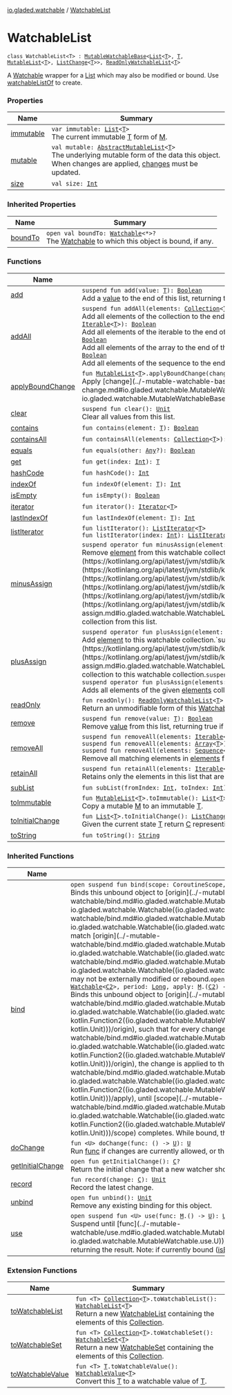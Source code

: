 [io.gladed.watchable](../index.md) / [WatchableList](./index.md)

# WatchableList

`class WatchableList<T> : `[`MutableWatchableBase`](../-mutable-watchable-base/index.md)`<`[`List`](https://kotlinlang.org/api/latest/jvm/stdlib/kotlin.collections/-list/index.html)`<`[`T`](index.md#T)`>, `[`T`](index.md#T)`, `[`MutableList`](https://kotlinlang.org/api/latest/jvm/stdlib/kotlin.collections/-mutable-list/index.html)`<`[`T`](index.md#T)`>, `[`ListChange`](../-list-change/index.md)`<`[`T`](index.md#T)`>>, `[`ReadOnlyWatchableList`](../-read-only-watchable-list.md)`<`[`T`](index.md#T)`>`

A [Watchable](../-watchable/index.md) wrapper for a [List](https://kotlinlang.org/api/latest/jvm/stdlib/kotlin.collections/-list/index.html) which may also be modified or bound. Use [watchableListOf](../watchable-list-of.md) to create.

### Properties

| Name | Summary |
|---|---|
| [immutable](immutable.md) | `var immutable: `[`List`](https://kotlinlang.org/api/latest/jvm/stdlib/kotlin.collections/-list/index.html)`<`[`T`](index.md#T)`>`<br>The current immutable [T](../-mutable-watchable-base/index.md#T) form of [M](../-mutable-watchable-base/index.md#M). |
| [mutable](mutable.md) | `val mutable: `[`AbstractMutableList`](https://kotlinlang.org/api/latest/jvm/stdlib/kotlin.collections/-abstract-mutable-list/index.html)`<`[`T`](index.md#T)`>`<br>The underlying mutable form of the data this object. When changes are applied, [changes](#) must be updated. |
| [size](size.md) | `val size: `[`Int`](https://kotlinlang.org/api/latest/jvm/stdlib/kotlin/-int/index.html) |

### Inherited Properties

| Name | Summary |
|---|---|
| [boundTo](../-mutable-watchable-base/bound-to.md) | `open val boundTo: `[`Watchable`](../-watchable/index.md)`<*>?`<br>The [Watchable](../-watchable/index.md) to which this object is bound, if any. |

### Functions

| Name | Summary |
|---|---|
| [add](add.md) | `suspend fun add(value: `[`T`](index.md#T)`): `[`Boolean`](https://kotlinlang.org/api/latest/jvm/stdlib/kotlin/-boolean/index.html)<br>Add a [value](add.md#io.gladed.watchable.WatchableList$add(io.gladed.watchable.WatchableList.T)/value) to the end of this list, returning true to indicate the list was changed. |
| [addAll](add-all.md) | `suspend fun addAll(elements: `[`Collection`](https://kotlinlang.org/api/latest/jvm/stdlib/kotlin.collections/-collection/index.html)`<`[`T`](index.md#T)`>): `[`Boolean`](https://kotlinlang.org/api/latest/jvm/stdlib/kotlin/-boolean/index.html)<br>Add all elements of the collection to the end of this list, returning true if the list was changed.`suspend fun addAll(elements: `[`Iterable`](https://kotlinlang.org/api/latest/jvm/stdlib/kotlin.collections/-iterable/index.html)`<`[`T`](index.md#T)`>): `[`Boolean`](https://kotlinlang.org/api/latest/jvm/stdlib/kotlin/-boolean/index.html)<br>Add all elements of the iterable to the end of this list, returning true if the list was changed.`suspend fun addAll(elements: `[`Array`](https://kotlinlang.org/api/latest/jvm/stdlib/kotlin/-array/index.html)`<`[`T`](index.md#T)`>): `[`Boolean`](https://kotlinlang.org/api/latest/jvm/stdlib/kotlin/-boolean/index.html)<br>Add all elements of the array to the end of this list, returning true if the list was changed.`suspend fun addAll(elements: `[`Sequence`](https://kotlinlang.org/api/latest/jvm/stdlib/kotlin.sequences/-sequence/index.html)`<`[`T`](index.md#T)`>): `[`Boolean`](https://kotlinlang.org/api/latest/jvm/stdlib/kotlin/-boolean/index.html)<br>Add all elements of the sequence to the end of this list, returning true if the list was changed. |
| [applyBoundChange](apply-bound-change.md) | `fun `[`MutableList`](https://kotlinlang.org/api/latest/jvm/stdlib/kotlin.collections/-mutable-list/index.html)`<`[`T`](index.md#T)`>.applyBoundChange(change: `[`ListChange`](../-list-change/index.md)`<`[`T`](index.md#T)`>): `[`Unit`](https://kotlinlang.org/api/latest/jvm/stdlib/kotlin/-unit/index.html)<br>Apply [change](../-mutable-watchable-base/apply-bound-change.md#io.gladed.watchable.MutableWatchableBase$applyBoundChange(io.gladed.watchable.MutableWatchableBase.M, io.gladed.watchable.MutableWatchableBase.C)/change) to [M](../-mutable-watchable-base/index.md#M). |
| [clear](clear.md) | `suspend fun clear(): `[`Unit`](https://kotlinlang.org/api/latest/jvm/stdlib/kotlin/-unit/index.html)<br>Clear all values from this list. |
| [contains](contains.md) | `fun contains(element: `[`T`](index.md#T)`): `[`Boolean`](https://kotlinlang.org/api/latest/jvm/stdlib/kotlin/-boolean/index.html) |
| [containsAll](contains-all.md) | `fun containsAll(elements: `[`Collection`](https://kotlinlang.org/api/latest/jvm/stdlib/kotlin.collections/-collection/index.html)`<`[`T`](index.md#T)`>): `[`Boolean`](https://kotlinlang.org/api/latest/jvm/stdlib/kotlin/-boolean/index.html) |
| [equals](equals.md) | `fun equals(other: `[`Any`](https://kotlinlang.org/api/latest/jvm/stdlib/kotlin/-any/index.html)`?): `[`Boolean`](https://kotlinlang.org/api/latest/jvm/stdlib/kotlin/-boolean/index.html) |
| [get](get.md) | `fun get(index: `[`Int`](https://kotlinlang.org/api/latest/jvm/stdlib/kotlin/-int/index.html)`): `[`T`](index.md#T) |
| [hashCode](hash-code.md) | `fun hashCode(): `[`Int`](https://kotlinlang.org/api/latest/jvm/stdlib/kotlin/-int/index.html) |
| [indexOf](index-of.md) | `fun indexOf(element: `[`T`](index.md#T)`): `[`Int`](https://kotlinlang.org/api/latest/jvm/stdlib/kotlin/-int/index.html) |
| [isEmpty](is-empty.md) | `fun isEmpty(): `[`Boolean`](https://kotlinlang.org/api/latest/jvm/stdlib/kotlin/-boolean/index.html) |
| [iterator](iterator.md) | `fun iterator(): `[`Iterator`](https://kotlinlang.org/api/latest/jvm/stdlib/kotlin.collections/-iterator/index.html)`<`[`T`](index.md#T)`>` |
| [lastIndexOf](last-index-of.md) | `fun lastIndexOf(element: `[`T`](index.md#T)`): `[`Int`](https://kotlinlang.org/api/latest/jvm/stdlib/kotlin/-int/index.html) |
| [listIterator](list-iterator.md) | `fun listIterator(): `[`ListIterator`](https://kotlinlang.org/api/latest/jvm/stdlib/kotlin.collections/-list-iterator/index.html)`<`[`T`](index.md#T)`>`<br>`fun listIterator(index: `[`Int`](https://kotlinlang.org/api/latest/jvm/stdlib/kotlin/-int/index.html)`): `[`ListIterator`](https://kotlinlang.org/api/latest/jvm/stdlib/kotlin.collections/-list-iterator/index.html)`<`[`T`](index.md#T)`>` |
| [minusAssign](minus-assign.md) | `suspend operator fun minusAssign(element: `[`T`](index.md#T)`): `[`Unit`](https://kotlinlang.org/api/latest/jvm/stdlib/kotlin/-unit/index.html)<br>Remove [element](minus-assign.md#io.gladed.watchable.WatchableList$minusAssign(io.gladed.watchable.WatchableList.T)/element) from this watchable collection.`suspend operator fun minusAssign(elements: `[`Iterable`](https://kotlinlang.org/api/latest/jvm/stdlib/kotlin.collections/-iterable/index.html)`<`[`T`](index.md#T)`>): `[`Unit`](https://kotlinlang.org/api/latest/jvm/stdlib/kotlin/-unit/index.html)<br>`suspend operator fun minusAssign(elements: `[`Array`](https://kotlinlang.org/api/latest/jvm/stdlib/kotlin/-array/index.html)`<`[`T`](index.md#T)`>): `[`Unit`](https://kotlinlang.org/api/latest/jvm/stdlib/kotlin/-unit/index.html)<br>`suspend operator fun minusAssign(elements: `[`Sequence`](https://kotlinlang.org/api/latest/jvm/stdlib/kotlin.sequences/-sequence/index.html)`<`[`T`](index.md#T)`>): `[`Unit`](https://kotlinlang.org/api/latest/jvm/stdlib/kotlin/-unit/index.html)<br>Remove all elements of the given [elements](minus-assign.md#io.gladed.watchable.WatchableList$minusAssign(kotlin.collections.Iterable((io.gladed.watchable.WatchableList.T)))/elements) collection from this list. |
| [plusAssign](plus-assign.md) | `suspend operator fun plusAssign(element: `[`T`](index.md#T)`): `[`Unit`](https://kotlinlang.org/api/latest/jvm/stdlib/kotlin/-unit/index.html)<br>Add [element](plus-assign.md#io.gladed.watchable.WatchableList$plusAssign(io.gladed.watchable.WatchableList.T)/element) to this watchable collection.`suspend operator fun plusAssign(elements: `[`Iterable`](https://kotlinlang.org/api/latest/jvm/stdlib/kotlin.collections/-iterable/index.html)`<`[`T`](index.md#T)`>): `[`Unit`](https://kotlinlang.org/api/latest/jvm/stdlib/kotlin/-unit/index.html)<br>Adds all elements of the given [elements](plus-assign.md#io.gladed.watchable.WatchableList$plusAssign(kotlin.collections.Iterable((io.gladed.watchable.WatchableList.T)))/elements) collection to this watchable collection.`suspend operator fun plusAssign(elements: `[`Array`](https://kotlinlang.org/api/latest/jvm/stdlib/kotlin/-array/index.html)`<`[`T`](index.md#T)`>): `[`Unit`](https://kotlinlang.org/api/latest/jvm/stdlib/kotlin/-unit/index.html)<br>`suspend operator fun plusAssign(elements: `[`Sequence`](https://kotlinlang.org/api/latest/jvm/stdlib/kotlin.sequences/-sequence/index.html)`<`[`T`](index.md#T)`>): `[`Unit`](https://kotlinlang.org/api/latest/jvm/stdlib/kotlin/-unit/index.html)<br>Adds all elements of the given [elements](plus-assign.md#io.gladed.watchable.WatchableList$plusAssign(kotlin.Array((io.gladed.watchable.WatchableList.T)))/elements) collection to this list. |
| [readOnly](read-only.md) | `fun readOnly(): `[`ReadOnlyWatchableList`](../-read-only-watchable-list.md)`<`[`T`](index.md#T)`>`<br>Return an unmodifiable form of this [WatchableList](./index.md). |
| [remove](remove.md) | `suspend fun remove(value: `[`T`](index.md#T)`): `[`Boolean`](https://kotlinlang.org/api/latest/jvm/stdlib/kotlin/-boolean/index.html)<br>Remove [value](remove.md#io.gladed.watchable.WatchableList$remove(io.gladed.watchable.WatchableList.T)/value) from this list, returning true if it was present and false if it was not. |
| [removeAll](remove-all.md) | `suspend fun removeAll(elements: `[`Iterable`](https://kotlinlang.org/api/latest/jvm/stdlib/kotlin.collections/-iterable/index.html)`<`[`T`](index.md#T)`>): `[`Boolean`](https://kotlinlang.org/api/latest/jvm/stdlib/kotlin/-boolean/index.html)<br>`suspend fun removeAll(elements: `[`Array`](https://kotlinlang.org/api/latest/jvm/stdlib/kotlin/-array/index.html)`<`[`T`](index.md#T)`>): `[`Boolean`](https://kotlinlang.org/api/latest/jvm/stdlib/kotlin/-boolean/index.html)<br>`suspend fun removeAll(elements: `[`Sequence`](https://kotlinlang.org/api/latest/jvm/stdlib/kotlin.sequences/-sequence/index.html)`<`[`T`](index.md#T)`>): `[`Boolean`](https://kotlinlang.org/api/latest/jvm/stdlib/kotlin/-boolean/index.html)<br>Remove all matching elements in [elements](remove-all.md#io.gladed.watchable.WatchableList$removeAll(kotlin.collections.Iterable((io.gladed.watchable.WatchableList.T)))/elements) from this list, returning true if the list was changed. |
| [retainAll](retain-all.md) | `suspend fun retainAll(elements: `[`Iterable`](https://kotlinlang.org/api/latest/jvm/stdlib/kotlin.collections/-iterable/index.html)`<`[`T`](index.md#T)`>): `[`Boolean`](https://kotlinlang.org/api/latest/jvm/stdlib/kotlin/-boolean/index.html)<br>Retains only the elements in this list that are found in the collection, returning true if the list was changed. |
| [subList](sub-list.md) | `fun subList(fromIndex: `[`Int`](https://kotlinlang.org/api/latest/jvm/stdlib/kotlin/-int/index.html)`, toIndex: `[`Int`](https://kotlinlang.org/api/latest/jvm/stdlib/kotlin/-int/index.html)`): `[`List`](https://kotlinlang.org/api/latest/jvm/stdlib/kotlin.collections/-list/index.html)`<`[`T`](index.md#T)`>` |
| [toImmutable](to-immutable.md) | `fun `[`MutableList`](https://kotlinlang.org/api/latest/jvm/stdlib/kotlin.collections/-mutable-list/index.html)`<`[`T`](index.md#T)`>.toImmutable(): `[`List`](https://kotlinlang.org/api/latest/jvm/stdlib/kotlin.collections/-list/index.html)`<`[`T`](index.md#T)`>`<br>Copy a mutable [M](../-mutable-watchable-base/index.md#M) to an immutable [T](../-mutable-watchable-base/index.md#T). |
| [toInitialChange](to-initial-change.md) | `fun `[`List`](https://kotlinlang.org/api/latest/jvm/stdlib/kotlin.collections/-list/index.html)`<`[`T`](index.md#T)`>.toInitialChange(): `[`ListChange.Initial`](../-list-change/-initial/index.md)`<`[`T`](index.md#T)`>`<br>Given the current state [T](../-mutable-watchable-base/index.md#T) return [C](../-mutable-watchable-base/index.md#C) representing the initial state, if any. |
| [toString](to-string.md) | `fun toString(): `[`String`](https://kotlinlang.org/api/latest/jvm/stdlib/kotlin/-string/index.html) |

### Inherited Functions

| Name | Summary |
|---|---|
| [bind](../-mutable-watchable-base/bind.md) | `open suspend fun bind(scope: CoroutineScope, origin: `[`Watchable`](../-watchable/index.md)`<`[`C`](../-mutable-watchable-base/index.md#C)`>): `[`Unit`](https://kotlinlang.org/api/latest/jvm/stdlib/kotlin/-unit/index.html)<br>Binds this unbound object to [origin](../-mutable-watchable/bind.md#io.gladed.watchable.MutableWatchable$bind(kotlinx.coroutines.CoroutineScope, io.gladed.watchable.Watchable((io.gladed.watchable.MutableWatchable.C)))/origin), such that when [origin](../-mutable-watchable/bind.md#io.gladed.watchable.MutableWatchable$bind(kotlinx.coroutines.CoroutineScope, io.gladed.watchable.Watchable((io.gladed.watchable.MutableWatchable.C)))/origin) changes, this object is updated to match [origin](../-mutable-watchable/bind.md#io.gladed.watchable.MutableWatchable$bind(kotlinx.coroutines.CoroutineScope, io.gladed.watchable.Watchable((io.gladed.watchable.MutableWatchable.C)))/origin) exactly, until [scope](../-mutable-watchable/bind.md#io.gladed.watchable.MutableWatchable$bind(kotlinx.coroutines.CoroutineScope, io.gladed.watchable.Watchable((io.gladed.watchable.MutableWatchable.C)))/scope) completes. While bound, this object may not be externally modified or rebound.`open suspend fun <C2 : `[`Change`](../-change.md)`> bind(scope: CoroutineScope, origin: `[`Watchable`](../-watchable/index.md)`<`[`C2`](../-mutable-watchable-base/bind.md#C2)`>, period: `[`Long`](https://kotlinlang.org/api/latest/jvm/stdlib/kotlin/-long/index.html)`, apply: `[`M`](../-mutable-watchable-base/index.md#M)`.(`[`C2`](../-mutable-watchable-base/bind.md#C2)`) -> `[`Unit`](https://kotlinlang.org/api/latest/jvm/stdlib/kotlin/-unit/index.html)`): `[`Unit`](https://kotlinlang.org/api/latest/jvm/stdlib/kotlin/-unit/index.html)<br>Binds this unbound object to [origin](../-mutable-watchable/bind.md#io.gladed.watchable.MutableWatchable$bind(kotlinx.coroutines.CoroutineScope, io.gladed.watchable.Watchable((io.gladed.watchable.MutableWatchable.bind.C2)), kotlin.Long, kotlin.Function2((io.gladed.watchable.MutableWatchable.M, io.gladed.watchable.MutableWatchable.bind.C2, kotlin.Unit)))/origin), such that for every change to [origin](../-mutable-watchable/bind.md#io.gladed.watchable.MutableWatchable$bind(kotlinx.coroutines.CoroutineScope, io.gladed.watchable.Watchable((io.gladed.watchable.MutableWatchable.bind.C2)), kotlin.Long, kotlin.Function2((io.gladed.watchable.MutableWatchable.M, io.gladed.watchable.MutableWatchable.bind.C2, kotlin.Unit)))/origin), the change is applied to this object with [apply](../-mutable-watchable/bind.md#io.gladed.watchable.MutableWatchable$bind(kotlinx.coroutines.CoroutineScope, io.gladed.watchable.Watchable((io.gladed.watchable.MutableWatchable.bind.C2)), kotlin.Long, kotlin.Function2((io.gladed.watchable.MutableWatchable.M, io.gladed.watchable.MutableWatchable.bind.C2, kotlin.Unit)))/apply), until [scope](../-mutable-watchable/bind.md#io.gladed.watchable.MutableWatchable$bind(kotlinx.coroutines.CoroutineScope, io.gladed.watchable.Watchable((io.gladed.watchable.MutableWatchable.bind.C2)), kotlin.Long, kotlin.Function2((io.gladed.watchable.MutableWatchable.M, io.gladed.watchable.MutableWatchable.bind.C2, kotlin.Unit)))/scope) completes. While bound, this object may not be externally modified or rebound. |
| [doChange](../-mutable-watchable-base/do-change.md) | `fun <U> doChange(func: () -> `[`U`](../-mutable-watchable-base/do-change.md#U)`): `[`U`](../-mutable-watchable-base/do-change.md#U)<br>Run [func](../-mutable-watchable-base/do-change.md#io.gladed.watchable.MutableWatchableBase$doChange(kotlin.Function0((io.gladed.watchable.MutableWatchableBase.doChange.U)))/func) if changes are currently allowed, or throw if not. |
| [getInitialChange](../-mutable-watchable-base/get-initial-change.md) | `open fun getInitialChange(): `[`C`](../-mutable-watchable-base/index.md#C)`?`<br>Return the initial change that a new watcher should receive, if any |
| [record](../-mutable-watchable-base/record.md) | `fun record(change: `[`C`](../-mutable-watchable-base/index.md#C)`): `[`Unit`](https://kotlinlang.org/api/latest/jvm/stdlib/kotlin/-unit/index.html)<br>Record the latest change. |
| [unbind](../-mutable-watchable-base/unbind.md) | `open fun unbind(): `[`Unit`](https://kotlinlang.org/api/latest/jvm/stdlib/kotlin/-unit/index.html)<br>Remove any existing binding for this object. |
| [use](../-mutable-watchable-base/use.md) | `open suspend fun <U> use(func: `[`M`](../-mutable-watchable-base/index.md#M)`.() -> `[`U`](../-mutable-watchable-base/use.md#U)`): `[`U`](../-mutable-watchable-base/use.md#U)<br>Suspend until [func](../-mutable-watchable/use.md#io.gladed.watchable.MutableWatchable$use(kotlin.Function1((io.gladed.watchable.MutableWatchable.M, io.gladed.watchable.MutableWatchable.use.U)))/func) can safely execute, reading and/or writing data on [M](../-mutable-watchable/index.md#M) as desired and returning the result. Note: if currently bound ([isBound](../-mutable-watchable/is-bound.md) returns true), attempts to modify [M](../-mutable-watchable/index.md#M) will throw. |

### Extension Functions

| Name | Summary |
|---|---|
| [toWatchableList](../kotlin.collections.-collection/to-watchable-list.md) | `fun <T> `[`Collection`](https://kotlinlang.org/api/latest/jvm/stdlib/kotlin.collections/-collection/index.html)`<`[`T`](../kotlin.collections.-collection/to-watchable-list.md#T)`>.toWatchableList(): `[`WatchableList`](./index.md)`<`[`T`](../kotlin.collections.-collection/to-watchable-list.md#T)`>`<br>Return a new [WatchableList](./index.md) containing the elements of this [Collection](https://kotlinlang.org/api/latest/jvm/stdlib/kotlin.collections/-collection/index.html). |
| [toWatchableSet](../kotlin.collections.-collection/to-watchable-set.md) | `fun <T> `[`Collection`](https://kotlinlang.org/api/latest/jvm/stdlib/kotlin.collections/-collection/index.html)`<`[`T`](../kotlin.collections.-collection/to-watchable-set.md#T)`>.toWatchableSet(): `[`WatchableSet`](../-watchable-set/index.md)`<`[`T`](../kotlin.collections.-collection/to-watchable-set.md#T)`>`<br>Return a new [WatchableSet](../-watchable-set/index.md) containing the elements of this [Collection](https://kotlinlang.org/api/latest/jvm/stdlib/kotlin.collections/-collection/index.html). |
| [toWatchableValue](../to-watchable-value.md) | `fun <T> `[`T`](../to-watchable-value.md#T)`.toWatchableValue(): `[`WatchableValue`](../-watchable-value/index.md)`<`[`T`](../to-watchable-value.md#T)`>`<br>Convert this [T](../to-watchable-value.md#T) to a watchable value of [T](../to-watchable-value.md#T). |
